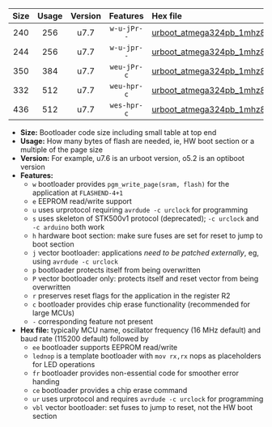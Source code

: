 |Size|Usage|Version|Features|Hex file|
|:-:|:-:|:-:|:-:|:--|
|240|256|u7.7|`w-u-jPr--`|[urboot_atmega324pb_1mhz8432_57600bps_lednop_ur_vbl.hex](https://raw.githubusercontent.com/stefanrueger/urboot.hex/main/mcus/atmega324pb/fcpu_1mhz8432/57600_bps/urboot_atmega324pb_1mhz8432_57600bps_lednop_ur_vbl.hex)|
|244|256|u7.7|`w-u-jpr--`|[urboot_atmega324pb_1mhz8432_57600bps_lednop_fr_ur_vbl.hex](https://raw.githubusercontent.com/stefanrueger/urboot.hex/main/mcus/atmega324pb/fcpu_1mhz8432/57600_bps/urboot_atmega324pb_1mhz8432_57600bps_lednop_fr_ur_vbl.hex)|
|350|384|u7.7|`weu-jPr-c`|[urboot_atmega324pb_1mhz8432_57600bps_ee_lednop_fr_ce_ur_vbl.hex](https://raw.githubusercontent.com/stefanrueger/urboot.hex/main/mcus/atmega324pb/fcpu_1mhz8432/57600_bps/urboot_atmega324pb_1mhz8432_57600bps_ee_lednop_fr_ce_ur_vbl.hex)|
|332|512|u7.7|`weu-hpr-c`|[urboot_atmega324pb_1mhz8432_57600bps_ee_lednop_fr_ce_ur.hex](https://raw.githubusercontent.com/stefanrueger/urboot.hex/main/mcus/atmega324pb/fcpu_1mhz8432/57600_bps/urboot_atmega324pb_1mhz8432_57600bps_ee_lednop_fr_ce_ur.hex)|
|436|512|u7.7|`wes-hpr-c`|[urboot_atmega324pb_1mhz8432_57600bps_ee_lednop_fr_ce.hex](https://raw.githubusercontent.com/stefanrueger/urboot.hex/main/mcus/atmega324pb/fcpu_1mhz8432/57600_bps/urboot_atmega324pb_1mhz8432_57600bps_ee_lednop_fr_ce.hex)|

- **Size:** Bootloader code size including small table at top end
- **Usage:** How many bytes of flash are needed, ie, HW boot section or a multiple of the page size
- **Version:** For example, u7.6 is an urboot version, o5.2 is an optiboot version
- **Features:**
  + `w` bootloader provides `pgm_write_page(sram, flash)` for the application at `FLASHEND-4+1`
  + `e` EEPROM read/write support
  + `u` uses urprotocol requiring `avrdude -c urclock` for programming
  + `s` uses skeleton of STK500v1 protocol (deprecated); `-c urclock` and `-c arduino` both work
  + `h` hardware boot section: make sure fuses are set for reset to jump to boot section
  + `j` vector bootloader: applications *need to be patched externally*, eg, using `avrdude -c urclock`
  + `p` bootloader protects itself from being overwritten
  + `P` vector bootloader only: protects itself and reset vector from being overwritten
  + `r` preserves reset flags for the application in the register R2
  + `c` bootloader provides chip erase functionality (recommended for large MCUs)
  + `-` corresponding feature not present
- **Hex file:** typically MCU name, oscillator frequency (16 MHz default) and baud rate (115200 default) followed by
  + `ee` bootloader supports EEPROM read/write
  + `lednop` is a template bootloader with `mov rx,rx` nops as placeholders for LED operations
  + `fr` bootloader provides non-essential code for smoother error handing
  + `ce` bootloader provides a chip erase command
  + `ur` uses urprotocol and requires `avrdude -c urclock` for programming
  + `vbl` vector bootloader: set fuses to jump to reset, not the HW boot section
